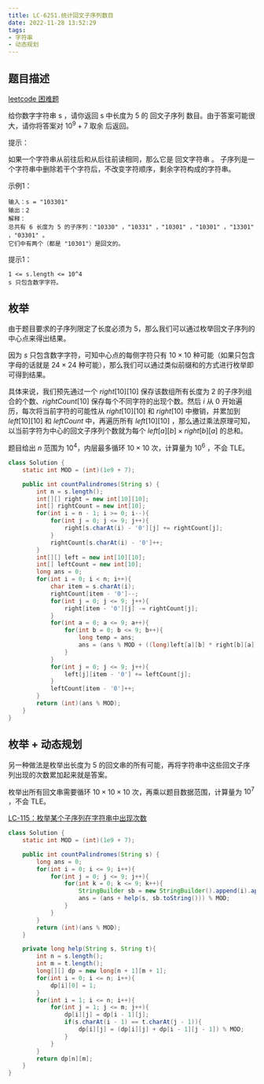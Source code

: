 ```yaml
---
title: LC-6251.统计回文子序列数目
date: 2022-11-28 13:52:29
tags:
- 字符串
- 动态规划
---
```


## 题目描述
[leetcode 困难题](https://leetcode.cn/problems/count-palindromic-subsequences/)

给你数字字符串 s ，请你返回 s 中长度为 5 的 回文子序列 数目。由于答案可能很大，请你将答案对 $10^9 + 7$ 取余 后返回。

提示：

如果一个字符串从前往后和从后往前读相同，那么它是 回文字符串 。
子序列是一个字符串中删除若干个字符后，不改变字符顺序，剩余字符构成的字符串。


示例1：
```
输入：s = "103301"
输出：2
解释：
总共有 6 长度为 5 的子序列："10330" ，"10331" ，"10301" ，"10301" ，"13301" ，"03301" 。
它们中有两个（都是 "10301"）是回文的。
```

提示1：
```
1 <= s.length <= 10^4
s 只包含数字字符。
```

## 枚举
由于题目要求的子序列限定了长度必须为 $5$，那么我们可以通过枚举回文子序列的中心点来得出结果。

因为 $s$ 只包含数字字符，可知中心点的每侧字符只有 $10 \times 10$ 种可能（如果只包含字母的话就是 $24 \times 24$ 种可能），那么我们可以通过类似前缀和的方式进行枚举即可得到结果。

具体来说，我们预先通过一个 $right[10][10]$ 保存该数组所有长度为 $2$ 的子序列组合的个数、$rightCount[10]$ 保存每个不同字符的出现个数。然后 $i$ 从 $0$ 开始遍历，每次将当前字符的可能性从 $right[10][10]$ 和 $right[10]$ 中撤销，并累加到 $left[10][10]$ 和 $leftCount$ 中，再遍历所有 $left[10][10]$ ，那么通过乘法原理可知，以当前字符为中心的回文子序列个数就为每个 $left[a][b] \times right[b][a]$ 的总和。

题目给出 $n$ 范围为 $10^4$，内层最多循环 $10 \times 10$ 次，计算量为 $10^6$ ，不会 TLE。

```Java
class Solution {
    static int MOD = (int)(1e9 + 7);

    public int countPalindromes(String s) {
        int n = s.length();
        int[][] right = new int[10][10];
        int[] rightCount = new int[10];
        for(int i = n - 1; i >= 0; i--){
            for(int j = 0; j <= 9; j++){
                right[s.charAt(i) - '0'][j] += rightCount[j];
            }
            rightCount[s.charAt(i) - '0']++;
        }
        int[][] left = new int[10][10];
        int[] leftCount = new int[10];
        long ans = 0;
        for(int i = 0; i < n; i++){
            char item = s.charAt(i);
            rightCount[item - '0']--;
            for(int j = 0; j <= 9; j++){
                right[item - '0'][j] -= rightCount[j];
            }
            for(int a = 0; a <= 9; a++){
                for(int b = 0; b <= 9; b++){
                    long temp = ans;
                    ans = (ans % MOD + ((long)left[a][b] * right[b][a]) % MOD) % MOD;
                }
            }
            for(int j = 0; j <= 9; j++){
                left[j][item - '0'] += leftCount[j];
            }
            leftCount[item - '0']++;
        }
        return (int)(ans % MOD);
    }
}
```

## 枚举 + 动态规划
另一种做法是枚举出长度为 $5$ 的回文串的所有可能，再将字符串中这些回文子序列出现的次数累加起来就是答案。

枚举出所有回文串需要循环 $10 \times 10 \times 10$ 次，再乘以题目数据范围，计算量为 $10^7$ ，不会 TLE。

[LC-115：枚举某个子序列在字符串中出现次数](https://wecgwm.github.io/2022/11/29/LC-115-不同的子序列/)

```Java
class Solution {
    static int MOD = (int)(1e9 + 7);

    public int countPalindromes(String s) {
        long ans = 0;
        for(int i = 0; i <= 9; i++){
            for(int j = 0; j <= 9; j++){
                for(int k = 0; k <= 9; k++){
                    StringBuilder sb = new StringBuilder().append(i).append(j).append(k).append(j).append(i);
                    ans = (ans + help(s, sb.toString())) % MOD;
                }
            }
        }
        return (int)(ans % MOD);
    }

    private long help(String s, String t){
        int n = s.length();
        int m = t.length();
        long[][] dp = new long[n + 1][m + 1];
        for(int i = 0; i <= n; i++){
            dp[i][0] = 1;
        }
        for(int i = 1; i <= n; i++){
            for(int j = 1; j <= m; j++){
                dp[i][j] = dp[i - 1][j];
                if(s.charAt(i - 1) == t.charAt(j - 1)){
                    dp[i][j] = (dp[i][j] + dp[i - 1][j - 1]) % MOD;
                }
            }
        }
        return dp[n][m];
    }
}
```